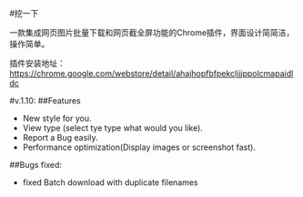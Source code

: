 #挖一下


一款集成网页图片批量下载和网页截全屏功能的Chrome插件，界面设计简简洁，操作简单。

插件安装地址：
https://chrome.google.com/webstore/detail/ahajhopfbfpekcljjjppolcmapaidldc


#v.1.10:
##Features
* New style for you.
* View type (select tye type what would you like).
* Report a Bug easily.
* Performance optimization(Display images or screenshot fast).

##Bugs fixed:
* fixed Batch download with duplicate filenames
